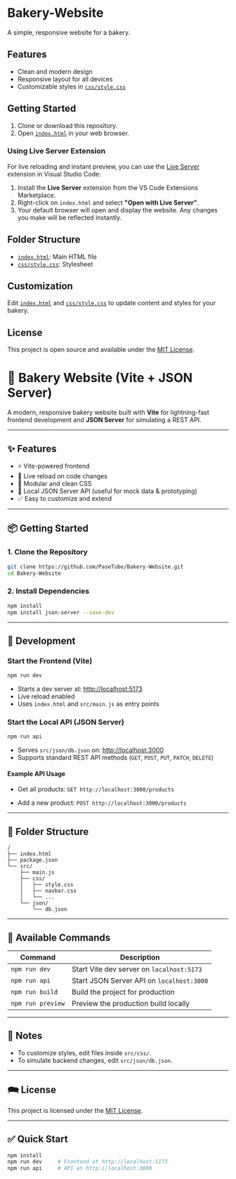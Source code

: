 # Bakery-Website

A simple, responsive website for a bakery.

## Features

- Clean and modern design
- Responsive layout for all devices
- Customizable styles in [`css/style.css`](css/style.css)

## Getting Started

1. Clone or download this repository.
2. Open [`index.html`](index.html) in your web browser.

### Using Live Server Extension

For live reloading and instant preview, you can use the [Live Server](https://marketplace.visualstudio.com/items?itemName=ritwickdey.LiveServer) extension in Visual Studio Code:

1. Install the **Live Server** extension from the VS Code Extensions Marketplace.
2. Right-click on `index.html` and select **"Open with Live Server"**.
3. Your default browser will open and display the website. Any changes you make will be reflected instantly.

## Folder Structure

- [`index.html`](index.html): Main HTML file
- [`css/style.css`](css/style.css): Stylesheet

## Customization

Edit [`index.html`](index.html) and [`css/style.css`](css/style.css) to update content and styles for your bakery.

## License

This project is open source and available under the [MIT License](LICENSE).


# 🍞 Bakery Website (Vite + JSON Server)

A modern, responsive bakery website built with **Vite** for lightning-fast frontend development and **JSON Server** for simulating a REST API.

---

## ✨ Features

* ⚡ Vite-powered frontend
* 🔁 Live reload on code changes
* 🎯 Modular and clean CSS
* 📂 Local JSON Server API (useful for mock data & prototyping)
* ✅ Easy to customize and extend

---

## 📦 Getting Started

### 1. Clone the Repository

```bash
git clone https://github.com/PaseTube/Bakery-Website.git
cd Bakery-Website
```

### 2. Install Dependencies

```bash
npm install
npm install json-server --save-dev
```

---

## 🚀 Development

### Start the Frontend (Vite)

```bash
npm run dev
```

* Starts a dev server at: [http://localhost:5173](http://localhost:5173)
* Live reload enabled
* Uses `index.html` and `src/main.js` as entry points

### Start the Local API (JSON Server)

```bash
npm run api
```

* Serves `src/json/db.json` on: [http://localhost:3000](http://localhost:3000)
* Supports standard REST API methods (`GET`, `POST`, `PUT`, `PATCH`, `DELETE`)

#### Example API Usage

* Get all products:
  `GET http://localhost:3000/products`

* Add a new product:
  `POST http://localhost:3000/products`

---

## 🧱 Folder Structure

```
/
├── index.html
├── package.json
└── src/
    ├── main.js
    ├── css/
    │   ├── style.css
    │   ├── navbar.css
    │   └── ...
    └── json/
        └── db.json
```

---

## 🔧 Available Commands

| Command           | Description                               |
| ----------------- | ----------------------------------------- |
| `npm run dev`     | Start Vite dev server on `localhost:5173` |
| `npm run api`     | Start JSON Server API on `localhost:3000` |
| `npm run build`   | Build the project for production          |
| `npm run preview` | Preview the production build locally      |

---

## 📌 Notes

* To customize styles, edit files inside `src/css/`.
* To simulate backend changes, edit `src/json/db.json`.

---

## 🗪 License

This project is licensed under the [MIT License](LICENSE).

---

## ✅ Quick Start

```bash
npm install
npm run dev     # Frontend at http://localhost:5173
npm run api     # API at http://localhost:3000
```
